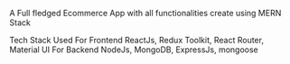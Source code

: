 A Full fledged Ecommerce App with all functionalities create using MERN Stack

Tech Stack Used
For Frontend
ReactJs, Redux Toolkit, React Router, Material UI
For Backend 
NodeJs, MongoDB, ExpressJs, mongoose
